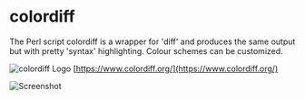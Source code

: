 # colordiff
The Perl script colordiff is a wrapper for 'diff' and produces the same output but with pretty 'syntax' highlighting. Colour schemes can be customized.

![colordiff Logo](https://www.colordiff.org/colordiff.png) [https://www.colordiff.org/](https://www.colordiff.org/)

![Screenshot](https://screenshots.debian.net/screenshots/000/015/951/large.png)
